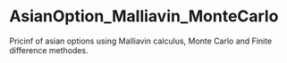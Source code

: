 # AsianOption_Malliavin_MonteCarlo
Pricinf of asian options using Malliavin calculus, Monte Carlo and Finite difference methodes.
